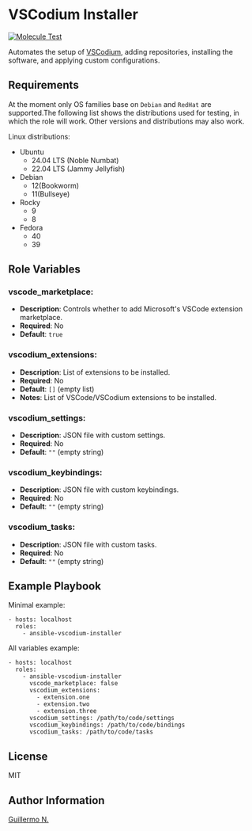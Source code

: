VSCodium Installer
=========

[![Molecule Test](https://github.com/Guillermo-N/ansible-role-vscodium/actions/workflows/CI.yml/badge.svg)](https://github.com/Guillermo-N/ansible-role-vscodium/actions/workflows/CI.yml)

Automates the setup of [VSCodium](https://vscodium.com/), adding repositories, installing the software, and applying custom configurations.

Requirements
------------

At the moment only OS families base on `Debian` and `RedHat` are supported.The following list shows the distributions used for testing, in which the role will work. Other versions and distributions may also work.

Linux distributions:
- Ubuntu
  - 24.04 LTS (Noble Numbat)
  - 22.04 LTS (Jammy Jellyfish)
- Debian
  - 12(Bookworm)
  - 11(Bullseye)
- Rocky
  - 9
  - 8
- Fedora
  - 40
  - 39

Role Variables
--------------

### vscode_marketplace:
- **Description**: Controls whether to add Microsoft's VSCode extension marketplace.
- **Required**: No
- **Default**: `true`

### vscodium_extensions:
- **Description**: List of extensions to be installed.
- **Required**: No
- **Default**: `[]` (empty list)
- **Notes**: List of VSCode/VSCodium extensions to be installed.

### vscodium_settings:
- **Description**: JSON file with custom settings.
- **Required**: No
- **Default**: `""` (empty string)

### vscodium_keybindings:
- **Description**: JSON file with custom keybindings.
- **Required**: No
- **Default**: `""` (empty string)

### vscodium_tasks:
- **Description**: JSON file with custom tasks.
- **Required**: No
- **Default**: `""` (empty string)


Example Playbook
----------------
Minimal example:

    - hosts: localhost
      roles:
        - ansible-vscodium-installer

All variables example:

    - hosts: localhost
      roles:
        - ansible-vscodium-installer
          vscode_marketplace: false
          vscodium_extensions:
            - extension.one
            - extension.two
            - extension.three
          vscodium_settings: /path/to/code/settings
          vscodium_keybindings: /path/to/code/bindings
          vscodium_tasks: /path/to/code/tasks

License
-------

MIT

Author Information
------------------

[Guillermo N.](https://github.com/guillermodotn)
